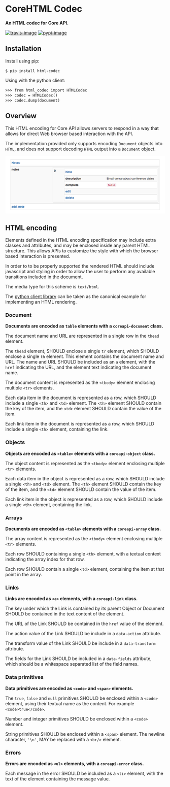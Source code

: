 # CoreHTML Codec

**An HTML codec for Core API.**

[![travis-image]][travis]
[![pypi-image]][pypi]

## Installation

Install using pip:

    $ pip install html-codec

Using with the python client:

    >>> from html_codec import HTMLCodec
    >>> codec = HTMLCodec()
    >>> codec.dump(document)

## Overview

This HTML encoding for Core API allows servers to respond in a way that allows for direct Web browser based interaction with the API.

The implementation provided only supports encoding `Document` objects into `HTML`,
and does not support decoding `HTML` output into a `Document` object.

![HTML Encoding](https://raw.githubusercontent.com/core-api/python-html-codec/master/docs/img/html-encoding.png)

## HTML encoding

Elements defined in the HTML encoding specification may include extra classes and attributes, and may be enclosed inside any parent HTML structure. This allows APIs to customize the style with which the browser based interaction is presented.

In order to to be properly supported the rendered HTML should include javascript and styling in order to allow the user to perform any available transitions included in the document.

The media type for this scheme is `text/html`.

The [python client library](https://github.com/core-api/python-client) can be taken as the canonical example for implementing an HTML rendering.

### Document

**Documents are encoded as `table` elements with a `coreapi-document` class.**

The document name and URL are represented in a single row in the `thead` element.

The  `thead` element, SHOULD enclose a single `tr` element, which SHOULD enclose a single `th` element. This element contains the document name and URL. The name and URL SHOULD be included as an `a` element, with the `href` indicating the URL, and the element text indicating the document name.

The document content is represented as the `<tbody>` element enclosing multiple `<tr>` elements.

Each data item in the document is represented as a row, which SHOULD include a single `<th>` and `<td>` element. The `<th>` element SHOULD contain the key of the item, and the `<td>` element SHOULD contain the value of the item.

Each link item in the document is represented as a row, which SHOULD include a single `<th>` element, containing the link.

### Objects

**Objects are encoded as `<table>` elements with a `coreapi-object` class.**

The object content is represented as the `<tbody>` element enclosing multiple `<tr>` elements.

Each data item in the object is represented as a row, which SHOULD include a single `<th>` and `<td>` element. The `<th>` element SHOULD contain the key of the item, and the `<td>` element SHOULD contain the value of the item.

Each link item in the object is represented as a row, which SHOULD include a single `<th>` element, containing the link.

### Arrays

**Documents are encoded as `<table>` elements with a `coreapi-array` class.**

The array content is represented as the `<tbody>` element enclosing multiple `<tr>` elements.

Each row SHOULD containing a single `<th>` element, with a textual context indicating the array index for that row.

Each row SHOULD contain a single `<td>` element, containing the item at that point in the array.

### Links

**Links are encoded as `<a>` elements, with a `coreapi-link` class.**

The key under which the Link is contained by its parent Object or Document SHOULD be contained in the text content of the element.

The URL of the Link SHOULD be contained in the `href` value of the element.

The action value of the Link SHOULD be include in a `data-action` attribute.

The transform value of the Link SHOULD be include in a `data-transform` attribute.

The fields for the Link SHOULD be included in a `data-fields` attribute, which should be a whitespace separated list of the field names.

### Data primitives

**Data primitives are encoded as `<code>` and `<span>` elements.**

The `true`, `false` and `null` primitives SHOULD be enclosed within a `<code>` element, using their textual name as the content. For example `<code>true</code>`.

Number and integer primitives SHOULD be enclosed within a `<code>` element.

String primitives SHOULD be enclosed within a `<span>` element.
The newline character, `'\n'`, MAY be replaced with a `<br/>` element.

### Errors

**Errors are encoded as `<ul>` elements, with a `coreapi-error` class.**

Each message in the error SHOULD be included as a `<li>` element, with the text of the element containing the message value.

[travis-image]: https://secure.travis-ci.org/core-api/python-html-codec.svg?branch=master
[travis]: http://travis-ci.org/core-api/html-codec?branch=master
[pypi-image]: https://img.shields.io/pypi/v/html-codec.svg
[pypi]: https://pypi.python.org/pypi/html-codec

